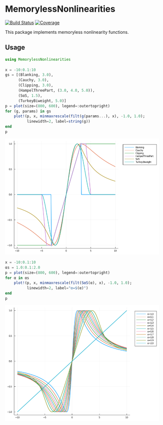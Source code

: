 # MemorylessNonlinearities

[![Build Status](https://travis-ci.com/ymtoo/MemorylessNonlinearities.jl.svg?branch=master)](https://travis-ci.com/ymtoo/MemorylessNonlinearities.jl)
[![Coverage](https://codecov.io/gh/ymtoo/MemorylessNonlinearities.jl/branch/master/graph/badge.svg)](https://codecov.io/gh/ymtoo/MemorylessNonlinearities.jl)

This package implements memoryless nonlinearity functions.

## Usage
```julia
using MemorylessNonlinearities

x = -10:0.1:10
gs = [(Blanking, 3.0),
      (Cauchy, 3.0),
      (Clipping, 3.0),
      (HampelThreePart, (3.0, 4.0, 5.0)),
      (SαS, 1.5),
      (TurkeyBiweight, 5.0)]
p = plot(size=(800, 600), legend=:outertopright)
for (g, params) in gs
    plot!(p, x, minmaxrescale(filt(g(params...), x), -1.0, 1.0); 
          linewidth=2, label=string(g))
end
p
```
![window](nonlinearities.png)
```julia
x = -10:0.1:10
αs = 1.0:0.1:2.0
p = plot(size=(800, 600), legend=:outertopright)
for α in αs
    plot!(p, x, minmaxrescale(filt(SαS(α), x), -1.0, 1.0); 
          linewidth=2, label="α=$(α)")
end
p
```
![window](sas.png)